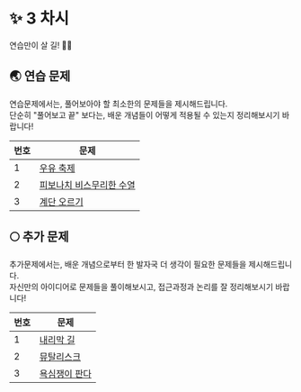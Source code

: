 # ✨ 3 차시 #
연습만이 살 길! 💪🏻

## 🌏 연습 문제 ##
연습문제에서는, 풀어보아야 할 최소한의 문제들을 제시해드립니다. </br>
단순히 "풀어보고 끝" 보다는, 배운 개념들이 어떻게 적용될 수 있는지 정리해보시기 바랍니다!

| <center> 번호 </center> | <center> 문제 </center> |
|-------------------------|------------------------|
| 1  | [우유 축제](https://www.acmicpc.net/problem/14720) |
| 2  | [피보나치 비스무리한 수열](https://www.acmicpc.net/problem/14495) |
| 3  | [계단 오르기](bhttps://www.acmicpc.net/problem/2579) |

## 🌕 추가 문제 ##
추가문제에서는, 배운 개념으로부터 한 발자국 더 생각이 필요한 문제들을 제시해드립니다. </br>
자신만의 아이디어로 문제들을 풀이해보시고, 접근과정과 논리를 잘 정리해보시기 바랍니다!

| <center> 번호 </center> | <center> 문제 </center> |
|-------------------------|------------------------|
| 1  | [내리막 길](https://www.acmicpc.net/problem/1520) |
| 2  | [뮤탈리스크](https://www.acmicpc.net/problem/12869) |
| 3  | [욕심쟁이 판다](https://www.acmicpc.net/problem/1937) |
